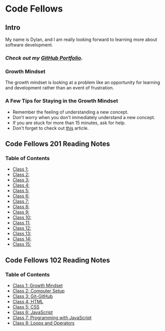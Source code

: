# Code Fellows

## Intro

My name is Dylan, and I am really looking forward to learning more about software development.

### ***Check out my [GitHub Portfolio](https://github.com/GetUllrichorDieTrying).***

### Growth Mindset

The growth mindset is looking at a problem like an opportunity for learning and development rather than an event of frustration.

### A Few Tips for Staying in the Growth Mindset

- Remember the feeling of understanding a new concept.
- Don't worry when you don't immediately understand a new concept.
- If you are stuck for more than 15 minutes, ask for help.
- Don't forget to check out [this](https://www.atlassian.com/blog/inside-atlassian/growth-mindset) article.

## Code Fellows 201 Reading Notes

### Table of Contents

- [Class 1: ]()
- [Class 2: ]()
- [Class 3: ]()
- [Class 4: ]()
- [Class 5: ]()
- [Class 6: ]()
- [Class 7: ]()
- [Class 8: ]()
- [Class 9: ]()
- [Class 10: ]()
- [Class 11: ]()
- [Class 12: ]()
- [Class 13: ]()
- [Class 14: ]()
- [Class 15: ]()

## Code Fellows 102 Reading Notes

### Table of Contents

- [Class 1: Growth Mindset](https://getullrichordietrying.github.io/reading-notes/class1)
- [Class 2: Computer Setup](https://getullrichordietrying.github.io/reading-notes/class2)
- [Class 3: Git-GitHub](https://getullrichordietrying.github.io/reading-notes/class3)
- [Class 4: HTML](https://getullrichordietrying.github.io/reading-notes/class4)
- [Class 5: CSS](https://getullrichordietrying.github.io/reading-notes/class5)
- [Class 6: JavaScript](https://getullrichordietrying.github.io/reading-notes/class6)
- [Class 7: Programming with JavaScript](https://getullrichordietrying.github.io/reading-notes/class7)
- [Class 8: Loops and Operators](https://getullrichordietrying.github.io/reading-notes/class8)
